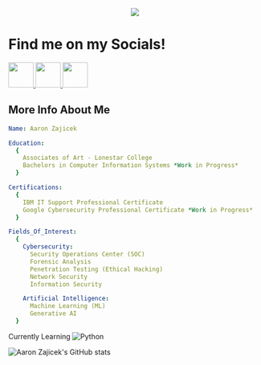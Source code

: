 <p align="center">
<img src="https://capsule-render.vercel.app/api?text=Hello_World!&type=venom&theme=tokyonight&animation=blinking&fontColor=4FBE9F" />
</p>

# Find me on my Socials!
<p align="left">
<a href="https://www.instagram.com/a.2.z0101/">
  <img height="50" src="https://cdn4.iconfinder.com/data/icons/social-media-2273/64/social_media_network_online_instagram_media-1024.png"/> </a>
<a href="https://www.linkedin.com/in/aaronkeithzajicek/">
  <img height="50" src="https://cdn4.iconfinder.com/data/icons/social-media-2273/64/social_media_network_online_linkedin-1024.png"/> </a>
<a href="https://x.com/A2Z0101">
  <img height="50" src="https://cdn4.iconfinder.com/data/icons/social-media-2273/64/social_media_network_online_twitter_communicaiton-1024.png"/> </a>

## More Info About Me
```yaml
Name: Aaron Zajicek

Education:
  {
    Associates of Art - Lonestar College
    Bachelors in Computer Information Systems *Work in Progress*
  }

Certifications:
  {
    IBM IT Support Professional Certificate
    Google Cybersecurity Professional Certificate *Work in Progress*
  }

Fields_Of_Interest:
  {
    Cybersecurity:
      Security Operations Center (SOC)
      Forensic Analysis
      Penetration Testing (Ethical Hacking)
      Network Security
      Information Security

    Artificial Intelligence:
      Machine Learning (ML)
      Generative AI
  }
```

Currently Learning
![Python](https://img.shields.io/badge/python-3670A0?style=for-the-badge&logo=python&logoColor=ffdd54)


![Aaron Zajicek's GitHub stats](https://github-readme-stats.vercel.app/api?username=mrA2Z0101&theme=chartreuse-dark&show_icons=true)



<!--
**mrA2Z0101/mrA2Z0101** is a ✨ _special_ ✨ repository because its `README.md` (this file) appears on your GitHub profile.

Here are some ideas to get you started:

- 🔭 I’m currently working on ...
- 🌱 I’m currently learning ...
- 👯 I’m looking to collaborate on ...
- 🤔 I’m looking for help with ...
- 💬 Ask me about ...
- 📫 How to reach me: ...
- 😄 Pronouns: ...
- ⚡ Fun fact: ...
-->
